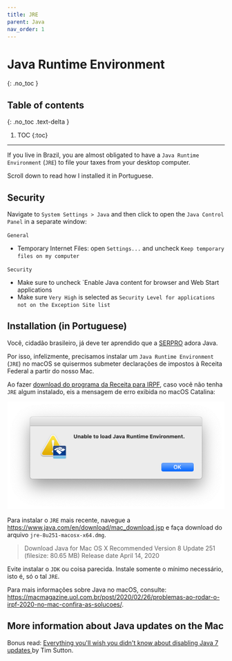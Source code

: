 ```yaml
---
title: JRE
parent: Java
nav_order: 1
---
```


# Java Runtime Environment
{: .no_toc }

## Table of contents
{: .no_toc .text-delta }

1. TOC
{:toc}

---

If you live in Brazil, you are almost obligated to have a `Java Runtime Environment` (`JRE`) to file your taxes from your desktop computer.

Scroll down to read how I installed it in Portuguese.

## Security

Navigate to `System Settings > Java` and then click to open the `Java Control Panel` in a separate window:

`General`
- Temporary Internet Files: open `Settings...` and uncheck `Keep temporary files on my computer`

`Security`
- Make sure to uncheck `Enable Java content for browser and Web Start applications
- Make sure `Very High` is selected as `Security Level for applications not on the Exception Site list`


## Installation (in Portuguese)

Você, cidadão brasileiro, já deve ter aprendido que a [SERPRO](https://serpro.gov.br) adora Java.

Por isso, infelizmente, precisamos instalar um `Java Runtime Environment` (`JRE`) no macOS se quisermos submeter declarações de impostos à Receita Federal a partir do nosso Mac.

Ao fazer [download do programa da Receita para IRPF](http://www.receita.economia.gov.br/interface/cidadao/irpf), caso você não tenha `JRE` algum instalado, eis a mensagem de erro exibida no macOS Catalina:

![](java-irpf.png)

Para instalar o `JRE` mais recente, navegue a https://www.java.com/en/download/mac_download.jsp e faça download do arquivo `jre-8u251-macosx-x64.dmg`.

> Download Java for Mac OS X
> Recommended Version 8 Update 251 (filesize: 80.65 MB)
> Release date April 14, 2020 

Evite instalar o `JDK` ou coisa parecida. Instale somente o mínimo necessário, isto é, só o tal `JRE`.

Para mais informações sobre Java no macOS, consulte: https://macmagazine.uol.com.br/post/2020/02/26/problemas-ao-rodar-o-irpf-2020-no-mac-confira-as-solucoes/.


## More information about Java updates on the Mac

Bonus read: [Everything you'll wish you didn't know about disabling Java 7 updates
](https://macops.ca/everything-youll-wish-you-didnt-know-about-disabling-java-7-updates/) by Tim Sutton.